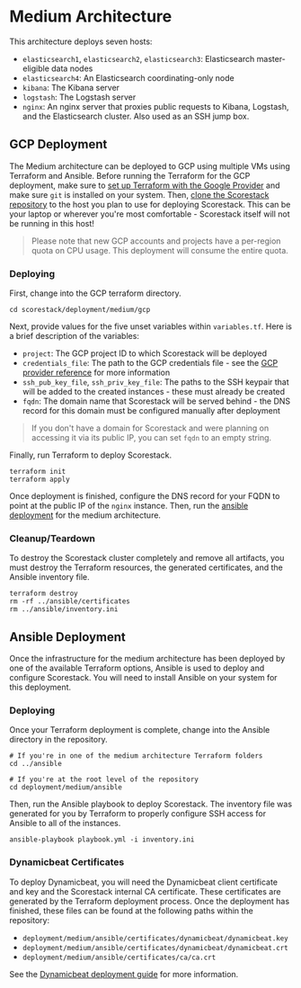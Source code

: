 Medium Architecture
===================

This architecture deploys seven hosts:

- `elasticsearch1`, `elasticsearch2`, `elasticsearch3`: Elasticsearch master-eligible data nodes
- `elasticsearch4`: An Elasticsearch coordinating-only node
- `kibana`: The Kibana server
- `logstash`: The Logstash server
- `nginx`: An nginx server that proxies public requests to Kibana, Logstash, and the Elasticsearch cluster. Also used as an SSH jump box.

GCP Deployment
--------------

The Medium architecture can be deployed to GCP using multiple VMs using Terraform and Ansible. Before running the Terraform for the GCP deployment, make sure to [set up Terraform with the Google Provider](https://www.terraform.io/docs/providers/google/guides/getting_started.html) and make sure `git` is installed on your system. Then, [clone the Scorestack repository](cloning.md) to the host you plan to use for deploying Scorestack. This can be your laptop or wherever you're most comfortable - Scorestack itself will not be running in this host!

> Please note that new GCP accounts and projects have a per-region quota on CPU usage. This deployment will consume the entire quota.

### Deploying

First, change into the GCP terraform directory.

```shell
cd scorestack/deployment/medium/gcp
```

Next, provide values for the five unset variables within `variables.tf`. Here is a brief description of the variables:

- `project`: The GCP project ID to which Scorestack will be deployed
- `credentials_file`: The path to the GCP credentials file - see the [GCP provider reference](https://www.terraform.io/docs/providers/google/guides/provider_reference.html#credentials) for more information
- `ssh_pub_key_file`, `ssh_priv_key_file`: The paths to the SSH keypair that will be added to the created instances - these must already be created
- `fqdn`: The domain name that Scorestack will be served behind - the DNS record for this domain must be configured manually after deployment

> If you don't have a domain for Scorestack and were planning on accessing it via its public IP, you can set `fqdn` to an empty string.

Finally, run Terraform to deploy Scorestack.

```shell
terraform init
terraform apply
```

Once deployment is finished, configure the DNS record for your FQDN to point at the public IP of the `nginx` instance. Then, run the [ansible deployment](#ansible-deployment) for the medium architecture.

### Cleanup/Teardown

To destroy the Scorestack cluster completely and remove all artifacts, you must destroy the Terraform resources, the generated certificates, and the Ansible inventory file.

```shell
terraform destroy
rm -rf ../ansible/certificates
rm ../ansible/inventory.ini
```

Ansible Deployment
------------------

Once the infrastructure for the medium architecture has been deployed by one of the available Terraform options, Ansible is used to deploy and configure Scorestack. You will need to install Ansible on your system for this deployment.

### Deploying

Once your Terraform deployment is complete, change into the Ansible directory in the repository.

```shell
# If you're in one of the medium architecture Terraform folders
cd ../ansible

# If you're at the root level of the repository
cd deployment/medium/ansible
```

Then, run the Ansible playbook to deploy Scorestack. The inventory file was generated for you by Terraform to properly configure SSH access for Ansible to all of the instances.

```shell
ansible-playbook playbook.yml -i inventory.ini
```

### Dynamicbeat Certificates

To deploy Dynamicbeat, you will need the Dynamicbeat client certificate and key and the Scorestack internal CA certificate. These certificates are generated by the Terraform deployment process. Once the deployment has finished, these files can be found at the following paths within the repository:

- `deployment/medium/ansible/certificates/dynamicbeat/dynamicbeat.key`
- `deployment/medium/ansible/certificates/dynamicbeat/dynamicbeat.crt`
- `deployment/medium/ansible/certificates/ca/ca.crt`

See the [Dynamicbeat deployment guide](dynamicbeat.md) for more information.